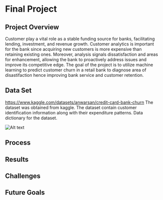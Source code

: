 # Final Project

## Project Overview  
Customer play a vital role as a stable funding source for banks, facilitating lending, investment, and revenue growth. Customer analytics is important for the bank since acquiring new customers is more expensive than retaining existing ones. Moreover, analysis signals dissatisfaction and areas for enhancement, allowing the bank to proactively address issues and improve its competitive edge. 
The goal of the project is to utilize machine learning to predict customer churn in a retail bank to diagnose area of disastifaction  hence improving bank service and customer retention. 


## Data Set
https://www.kaggle.com/datasets/anwarsan/credit-card-bank-churn
The dataset was obtained from kaggle. The dataset contain customer identification information along with their expenditure patterns.
Data dictionary for the dataset.

![Alt text](data_dictionary.png)


## Process




## Results


## Challenges 

## Future Goals





